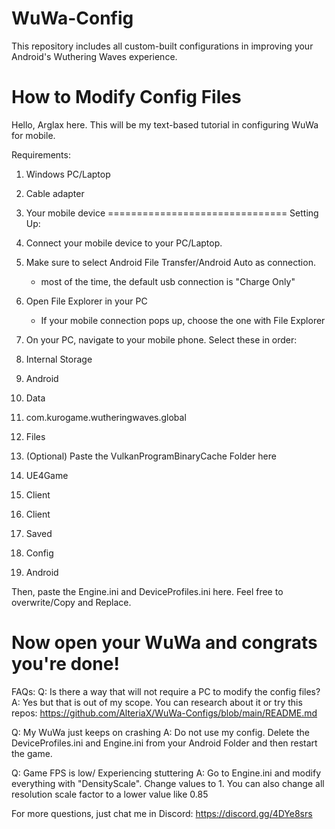 # WuWa-Config
This repository includes all custom-built configurations in improving your Android's Wuthering Waves experience.

# How to Modify Config Files
Hello, Arglax here. This will be my text-based tutorial in configuring WuWa for mobile.

Requirements: 
1. Windows PC/Laptop
2. Cable adapter
3. Your mobile device
===============================
Setting Up:

1. Connect your mobile device to your PC/Laptop.
2. Make sure to select Android File Transfer/Android Auto as connection.
	- most of the time, the default usb connection is "Charge Only"
3. Open File Explorer in your PC
	- If your mobile connection pops up, choose the one with File Explorer
4. On your PC, navigate to your mobile phone.
Select these in order:
1. Internal Storage
2. Android
3. Data
4. com.kurogame.wutheringwaves.global
5. Files
6. (Optional) Paste the VulkanProgramBinaryCache Folder here
7. UE4Game
8. Client
9. Client
10. Saved
11. Config
12. Android

Then, paste the Engine.ini and DeviceProfiles.ini here. Feel free to overwrite/Copy and Replace.

Now open your WuWa and congrats you're done!
================================
FAQs:
Q: Is there a way that will not require a PC to modify the config files?
A: Yes but that is out of my scope. You can research about it or try this repos: https://github.com/AlteriaX/WuWa-Configs/blob/main/README.md

Q: My WuWa just keeps on crashing
A: Do not use my config. Delete the DeviceProfiles.ini and Engine.ini from your Android Folder and then restart the game.

Q: Game FPS is low/ Experiencing stuttering
A: Go to Engine.ini and modify everything with "DensityScale". Change values to 1. You can also change all resolution scale factor to a lower value like 0.85


For more questions, just chat me in Discord: https://discord.gg/4DYe8srs
